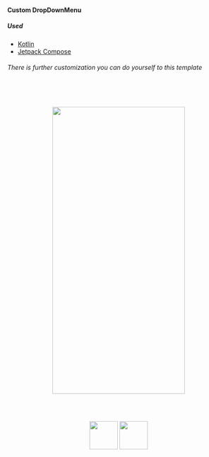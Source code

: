 <h4>Custom DropDownMenu</h4>
<h5>Used</h5>
<ul>
  <li><a href="https://kotlinlang.org/">Kotlin</a></li>
  <li><a href="https://developer.android.com/jetpack/compose">Jetpack Compose</a></li>
</ul>
<h6>There is further customization you can do yourself to this template</h6>
<br>
<br>
<p align="center">
<img src="https://user-images.githubusercontent.com/51417052/146800648-364522c3-4a14-48bf-8302-3c781bf78288.gif" width="300" height="650">
</p>
<br>
<br>
<p align="center">
<img src="https://user-images.githubusercontent.com/51417052/130802494-8c77e65a-601b-4e0b-9c7f-9f16813bc560.png" width="64" height="64"> </a>
<a href="https://developer.android.com/jetpack/compose"> 
<img src="https://user-images.githubusercontent.com/51417052/130803169-5913f0d0-d42d-4446-ab9d-cbe25e8e690f.png" width="64" height="64"> </a>
</p>

